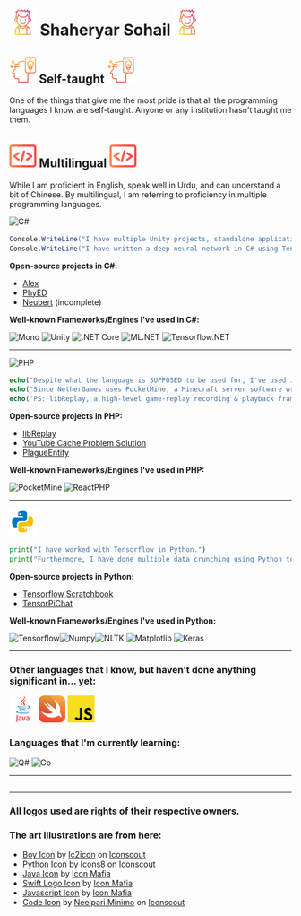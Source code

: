 # ![Boy Icon](boy.png) Shaheryar Sohail ![Boy Icon](boy.png)

## ![Self-taught](innovation.png) **Self-taught** ![Self-taught](innovation.png)
One of the things that give me the most pride is that all the programming languages I know are self-taught. Anyone or any institution hasn't taught me them.

## ![Multilingual](code.png) **Multilingual** ![Multilingual](code.png)
While I am proficient in English, speak well in Urdu, and can understand a bit of Chinese. By multilingual, I am referring to proficiency in multiple programming languages.

<img src="https://www.spacemacs.org/layers/+lang/csharp/img/csharp.png" alt="C#" width="50"/>

```cs
Console.WriteLine("I have multiple Unity projects, standalone applications. Currently writing a real-life economy simulation system in C#.");
Console.WriteLine("I have written a deep neural network in C# using Tensorflow.NET.");
```
**Open-source projects in C#:**

- [Alex](https://github.com/kennyvv/Alex)
- [PhyED](https://github.com/TheBlackPlague/PhyED)
- [Neubert](https://github.com/TheBlackPlague/Neubert) (incomplete)

**Well-known Frameworks/Engines I've used in C#:**

<img src="https://upload.wikimedia.org/wikipedia/en/thumb/b/b4/Mono_project_logo.svg/1200px-Mono_project_logo.svg.png" alt="Mono" width="39"/> <img src="https://avatars1.githubusercontent.com/u/426196?s=200&v=4" alt="Unity" width="50"/> <img src="https://upload.wikimedia.org/wikipedia/commons/thumb/e/ee/.NET_Core_Logo.svg/768px-.NET_Core_Logo.svg.png" alt=".NET Core" width="50"/> <img src="https://upload.wikimedia.org/wikipedia/commons/thumb/0/02/Mldotnet.svg/1200px-Mldotnet.svg.png" alt="ML.NET" width="50"/> <img src="https://repository-images.githubusercontent.com/161247988/be8c4d80-c9aa-11e9-9a69-69ab6a8c7b71" alt="Tensorflow.NET" width="190">


---
<img src="https://upload.wikimedia.org/wikipedia/commons/2/27/PHP-logo.svg" alt="PHP" width="50"/>

```php
echo("Despite what the language is SUPPOSED to be used for, I've used it to work on game servers for the famous block-game, Minecraft.");
echo("Since NetherGames uses PocketMine, a Minecraft server software written in PHP, most of my work supporting the development and developing extra features has been done in PHP.");
echo("PS: libReplay, a high-level game-replay recording & playback framework for NetherGames, is written in PHP.");
```
**Open-source projects in PHP:**

- [libReplay](https://github.com/NetherGamesMC/libReplay)
- [YouTube Cache Problem Solution](https://github.com/TheBlackPlague/YouTubeCache)
- [PlagueEntity](https://github.com/TheBlackPlague/PlagueEntity)

**Well-known Frameworks/Engines I've used in PHP:**

<img src="https://camo.githubusercontent.com/7d23a5b0cef5c95e2102e4e482cbb24473e838d8a46279947e2cafb45586cdce/687474703a2f2f63646e2e706f636b65746d696e652e6e65742f696d672f506f636b65744d696e652d4d502d682e706e67" alt="PocketMine" width="300"/> <img src="https://avatars3.githubusercontent.com/u/1696866?s=200&v=4" alt="ReactPHP" width="50"/>

---

![Python](python.png)
```py
print("I have worked with Tensorflow in Python.")
print("Furthermore, I have done multiple data crunching using Python to convert raw data into useable data for artificial intelligence models written in both Python and C#.")
```
**Open-source projects in Python:**

- [Tensorflow Scratchbook](https://github.com/TheBlackPlague/TensorflowExample)
- [TensorPiChat](https://github.com/TheBlackPlague/TensorPiChat)

**Well-known Frameworks/Engines I've used in Python:**

<img src="https://www.gstatic.com/devrel-devsite/prod/veaa02889f0c07424beaa31d9bac1e874b6464e7ed7987fde4c94a59ace9487fa/tensorflow/images/lockup.svg?dcb_=0.7865916268238053" alt="Tensorflow" width="225"/><img src="https://numpy.org/images/logos/numpy.svg" alt="Numpy" width="50"/><img src="https://i2.wp.com/clay-atlas.com/wp-content/uploads/2019/08/python_nltk.png?resize=592%2C644&ssl=1" alt="NLTK" width="50"/> <img src="https://upload.wikimedia.org/wikipedia/commons/thumb/0/01/Created_with_Matplotlib-logo.svg/1200px-Created_with_Matplotlib-logo.svg.png" alt="Matplotlib" width="50"/> <img src="https://upload.wikimedia.org/wikipedia/commons/thumb/a/ae/Keras_logo.svg/1200px-Keras_logo.svg.png" alt="Keras" width="50"/>

---

### Other languages that I know, but haven't done anything significant in... yet:
![Java](java.png) ![Swift](swift.png) ![Javascript](javascript.png)

### Languages that I'm currently learning:
<img src="https://qsharp.community/assets/images/qsharp-comm-logo.png" alt="Q#" width="50"/> <img src="https://upload.wikimedia.org/wikipedia/commons/thumb/0/05/Go_Logo_Blue.svg/1280px-Go_Logo_Blue.svg.png" alt="Go" width="120"/> 

---

## 

---

### All logos used are rights of their respective owners.

### The art illustrations are from here:
- <a href="https://iconscout.com/icons/boy" target="_blank">Boy Icon</a> by <a href="https://iconscout.com/contributors/Payungkead">Ic2icon</a> on <a href="https://iconscout.com">Iconscout</a>
- <a href="https://iconscout.com/icons/python" target="_blank">Python Icon</a> by <a href="https://iconscout.com/contributors/icons8">Icons8</a> on <a href="https://iconscout.com">Iconscout</a>
- <a href="https://iconscout.com/icons/java" target="_blank">Java Icon</a> by <a href="https://iconscout.com/contributors/icon-mafia" target="_blank">Icon Mafia</a>
- <a href="https://iconscout.com/icons/swift" target="_blank">Swift Logo Icon</a> by <a href="https://iconscout.com/contributors/icon-mafia" target="_blank">Icon Mafia</a>
- <a href="https://iconscout.com/icons/javascript" target="_blank">Javascript Icon</a> by <a href="https://iconscout.com/contributors/icon-mafia" target="_blank">Icon Mafia</a>
- <a href="https://iconscout.com/icons/code" target="_blank">Code Icon</a> by <a href="https://iconscout.com/contributors/minimo">Neelpari Minimo</a> on <a href="https://iconscout.com">Iconscout</a>

